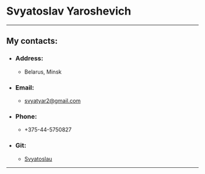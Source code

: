 # **Svyatoslav Yaroshevich**
---
 ## My contacts:
- ###  **Аddress:** 
   - Belarus, Minsk      
- ### **Email:**   
   - svyatyar2@gmail.com
- ### **Phone:**   
  - +375-44-5750827 
- ### **Git:**
  - [Svyatoslau](https://github.com/Svyatoslau)
---
